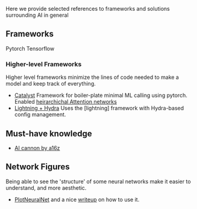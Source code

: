 
Here we provide selected references to frameworks and solutions surrounding AI in general

## Frameworks
Pytorch
Tensorflow

### Higher-level Frameworks
Higher level frameworks minimize the lines of code needed to make a model and keep track of everything. 

- [Catalyst](https://github.com/catalyst-team/catalyst) Framework for boiler-plate minimal ML calling using pytorch. Enabled [heirarchichal Attention networks](https://github.com/neuro-inc/ml-recipe-hier-attention)
- [Lightning + Hydra](https://github.com/ashleve/lightning-hydra-template) Uses the [lightning] framework with Hydra-based config management. 


## Must-have knowledge

- [AI cannon by a16z](https://a16z.com/2023/05/25/ai-canon/)


## Network Figures

Being able to see the 'structure' of some neural networks make it easier to understand, and more aesthetic.  

- [PlotNeuralNet](https://github.com/HarisIqbal88/PlotNeuralNet) and a nice [writeup](https://pub.towardsai.net/creating-stunning-neural-network-visualizations-with-chatgpt-and-plotneuralnet-adab37589e5) on how to use it. 
